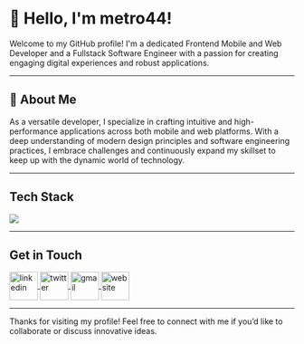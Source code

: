 # 👋 Hello, I'm metro44!

Welcome to my GitHub profile! I'm a dedicated Frontend Mobile and Web Developer and a Fullstack Software Engineer with a passion for creating engaging digital experiences and robust applications.

---

## 🚀 About Me

As a versatile developer, I specialize in crafting intuitive and high-performance applications across both mobile and web platforms. With a deep understanding of modern design principles and software engineering practices, I embrace challenges and continuously expand my skillset to keep up with the dynamic world of technology.

---

<p align="center">
  <h2>Tech Stack</h2>
  <a href="https://skillicons.dev">
    <img src="https://skillicons.dev/icons?i=aws,azure,git,github,docker,terraform,githubactions,linux,ubuntu,bash,html,css,py,java,mongodb,notion,vscode" />
  </a>
</p>

---

<p align="center">
  <h2>Get in Touch</h2>
  <a href="https://www.linkedin.com/in/martins-chinwuba-50ab4935a" target="_blank">
    <img align="center" src="https://skillicons.dev/icons?i=linkedin" alt="linkedin" height="50" width="50" />
  </a>
  <a href="https://x.com/mech_44" target="_blank">
    <img align="center" src="https://skillicons.dev/icons?i=twitter" alt="twitter" height="50" width="50" />
  </a>
  <a href="mailto:ebubemartins39@gmail.com" target="_blank">
    <img align="center" src="https://skillicons.dev/icons?i=gmail" alt="gmail" height="50" width="50" />
  </a>
  <a href="https://autotube-metro44.vercel.app" target="_blank">
    <img align="center" src="https://skillicons.dev/icons?i=vercel" alt="website" height="50" width="50" />
  </a>
</p>

---

Thanks for visiting my profile! Feel free to connect with me if you’d like to collaborate or discuss innovative ideas.

<!---
metro44/metro44 is a ✨ special ✨ repository because its `README.md` (this file) appears on your GitHub profile.
You can click the Preview link to take a look at your changes.
--->
